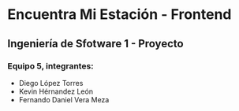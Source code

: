 # Encuentra Mi Estación - Frontend

## Ingeniería de Sfotware 1 - Proyecto

### Equipo 5, integrantes:

- Diego López Torres
- Kevin Hérnandez León
- Fernando Daniel Vera Meza
